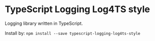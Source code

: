 # TypeScript Logging Log4TS style

Logging library written in TypeScript.

Install by: `npm install --save typescript-logging-log4ts-style`
